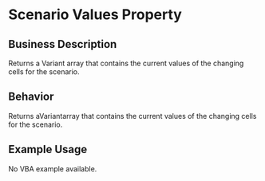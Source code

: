 # Scenario Values Property

## Business Description
Returns a Variant array that contains the current values of the changing cells for the scenario.

## Behavior
Returns aVariantarray that contains the current values of the changing cells for the scenario.

## Example Usage
No VBA example available.